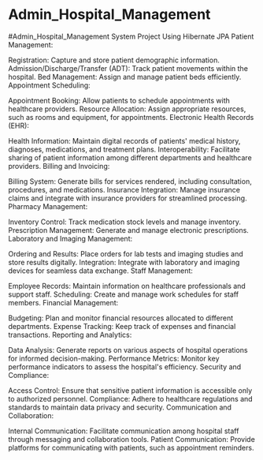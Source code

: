 # Admin_Hospital_Management
#Admin_Hospital_Management System Project Using Hibernate JPA
Patient Management:

Registration: Capture and store patient demographic information.
Admission/Discharge/Transfer (ADT): Track patient movements within the hospital.
Bed Management: Assign and manage patient beds efficiently.
Appointment Scheduling:

Appointment Booking: Allow patients to schedule appointments with healthcare providers.
Resource Allocation: Assign appropriate resources, such as rooms and equipment, for appointments.
Electronic Health Records (EHR):

Health Information: Maintain digital records of patients' medical history, diagnoses, medications, and treatment plans.
Interoperability: Facilitate sharing of patient information among different departments and healthcare providers.
Billing and Invoicing:

Billing System: Generate bills for services rendered, including consultation, procedures, and medications.
Insurance Integration: Manage insurance claims and integrate with insurance providers for streamlined processing.
Pharmacy Management:

Inventory Control: Track medication stock levels and manage inventory.
Prescription Management: Generate and manage electronic prescriptions.
Laboratory and Imaging Management:

Ordering and Results: Place orders for lab tests and imaging studies and store results digitally.
Integration: Integrate with laboratory and imaging devices for seamless data exchange.
Staff Management:

Employee Records: Maintain information on healthcare professionals and support staff.
Scheduling: Create and manage work schedules for staff members.
Financial Management:

Budgeting: Plan and monitor financial resources allocated to different departments.
Expense Tracking: Keep track of expenses and financial transactions.
Reporting and Analytics:

Data Analysis: Generate reports on various aspects of hospital operations for informed decision-making.
Performance Metrics: Monitor key performance indicators to assess the hospital's efficiency.
Security and Compliance:

Access Control: Ensure that sensitive patient information is accessible only to authorized personnel.
Compliance: Adhere to healthcare regulations and standards to maintain data privacy and security.
Communication and Collaboration:

Internal Communication: Facilitate communication among hospital staff through messaging and collaboration tools.
Patient Communication: Provide platforms for communicating with patients, such as appointment reminders.
